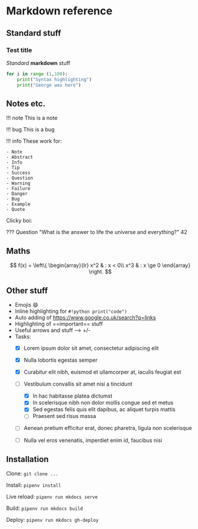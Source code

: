 # Markdown reference

## Standard stuff

### Test title

*Standard* **markdown** stuff

```python
for i in range (1,100):
    print("Syntax highlighting")
    print("George was here")
```

## Notes etc.

!!! note
    This is a note

!!! bug
    This is a bug

!!! info
    These work for:

    - Note
    - Abstract
    - Info
    - Tip
    - Success
    - Question
    - Warning
    - Failure
    - Danger
    - Bug
    - Example
    - Quote

Clicky boi:

??? Question "What is the answer to life the universe and everything?"
    42

## Maths

$$
f(x) = \left\{
  \begin{array}{lr}
    x^2 & : x < 0\\
    x^3 & : x \ge 0
  \end{array}
\right.
$$

## Other stuff

- Emojis :smile:
- Inline highlighting for `#!python print("code")`
- Auto adding of https://www.google.co.uk/search?q=links
- Highlighting of ==important== stuff
- Useful arrows and stuff --> +/-
- Tasks:
    * [x] Lorem ipsum dolor sit amet, consectetur adipiscing elit
    * [x] Nulla lobortis egestas semper
    * [x] Curabitur elit nibh, euismod et ullamcorper at, iaculis feugiat est
    * [ ] Vestibulum convallis sit amet nisi a tincidunt
        * [x] In hac habitasse platea dictumst
        * [x] In scelerisque nibh non dolor mollis congue sed et metus
        * [x] Sed egestas felis quis elit dapibus, ac aliquet turpis mattis
        * [ ] Praesent sed risus massa
    * [ ] Aenean pretium efficitur erat, donec pharetra, ligula non scelerisque
    * [ ] Nulla vel eros venenatis, imperdiet enim id, faucibus nisi


## Installation

Clone:
`git clone ...`

Install:
`pipenv install`

Live reload:
`pipenv run mkdocs serve`

Build:
`pipenv run mkdocs build`

Deploy:
`pipenv run mkdocs gh-deploy`
